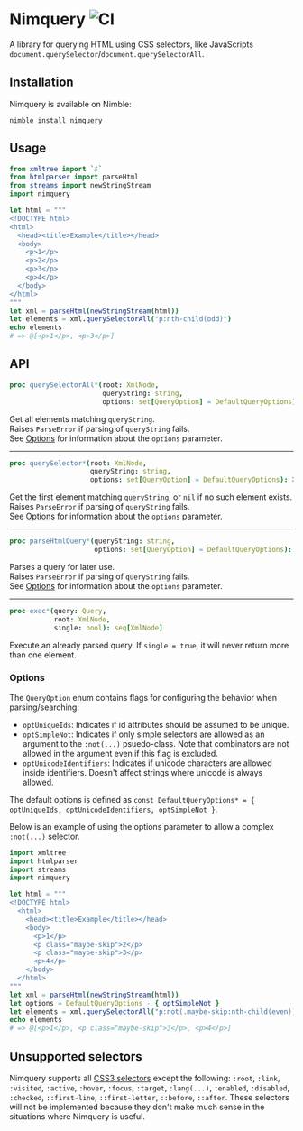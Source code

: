 # Nimquery ![CI](https://github.com/GULPF/nimquery/workflows/CI/badge.svg)
A library for querying HTML using CSS selectors, like JavaScripts `document.querySelector`/`document.querySelectorAll`.

## Installation

Nimquery is available on Nimble:
```
nimble install nimquery
```

## Usage
```nim
from xmltree import `$`
from htmlparser import parseHtml
from streams import newStringStream
import nimquery

let html = """
<!DOCTYPE html>
<html>
  <head><title>Example</title></head>
  <body>
    <p>1</p>
    <p>2</p>
    <p>3</p>
    <p>4</p>
  </body>
</html>
"""
let xml = parseHtml(newStringStream(html))
let elements = xml.querySelectorAll("p:nth-child(odd)")
echo elements
# => @[<p>1</p>, <p>3</p>]
```

## API

```nim
proc querySelectorAll*(root: XmlNode,
                       queryString: string,
                       options: set[QueryOption] = DefaultQueryOptions): seq[XmlNode]
```
Get all elements matching `queryString`.  
Raises `ParseError` if parsing of `queryString` fails.  
See [Options](#options) for information about the `options` parameter.

- - -

```nim
proc querySelector*(root: XmlNode,
                    queryString: string,
                    options: set[QueryOption] = DefaultQueryOptions): XmlNode
```
Get the first element matching `queryString`, or `nil` if no such element exists.  
Raises `ParseError` if parsing of `queryString` fails.  
See [Options](#options) for information about the `options` parameter.

- - -

```nim
proc parseHtmlQuery*(queryString: string,
                     options: set[QueryOption] = DefaultQueryOptions): Query
```
Parses a query for later use.  
Raises `ParseError` if parsing of `queryString` fails.  
See [Options](#options) for information about the `options` parameter. 

- - -

```nim
proc exec*(query: Query,
           root: XmlNode,
           single: bool): seq[XmlNode]
```
Execute an already parsed query. If `single = true`, it will never return more than one element.

### Options <a name="options"></a>
The `QueryOption` enum contains flags for configuring the behavior when parsing/searching:

- `optUniqueIds`: Indicates if id attributes should be assumed to be unique.
- `optSimpleNot`: Indicates if only simple selectors are allowed as an argument to the `:not(...)` psuedo-class. Note that combinators are not allowed in the argument even if this flag is excluded.
- `optUnicodeIdentifiers`: Indicates if unicode characters are allowed inside identifiers. Doesn't affect strings where unicode is always allowed.

The default options is defined as `const DefaultQueryOptions* = { optUniqueIds, optUnicodeIdentifiers, optSimpleNot }`.

Below is an example of using the options parameter to allow a complex `:not(...)` selector.

```nim
import xmltree
import htmlparser
import streams
import nimquery

let html = """
<!DOCTYPE html>
  <html>
    <head><title>Example</title></head>
    <body>
      <p>1</p>
      <p class="maybe-skip">2</p>
      <p class="maybe-skip">3</p>
      <p>4</p>
    </body>
  </html>
"""
let xml = parseHtml(newStringStream(html))
let options = DefaultQueryOptions - { optSimpleNot }
let elements = xml.querySelectorAll("p:not(.maybe-skip:nth-child(even))", options)
echo elements
# => @[<p>1</p>, <p class="maybe-skip">3</p>, <p>4</p>]
```

## Unsupported selectors
Nimquery supports all [CSS3 selectors](https://www.w3.org/TR/css3-selectors) except the following: `:root`, `:link`, `:visited`, `:active`, `:hover`, `:focus`, `:target`, `:lang(...)`, `:enabled`, `:disabled`, `:checked`, `::first-line`, `::first-letter`, `::before`, `::after`. These selectors will not be implemented because they don't make much sense in the situations where Nimquery is useful.
